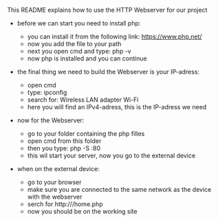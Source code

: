 This README explains how to use the HTTP Webserver for our project

- before we can start you need to install php:
  - you can install it from the following link: https://www.php.net/
  - now you add the file to your path
  - next you open cmd and type: php -v
  - now php is installed and you can continue

- the final thing we need to build the Webserver is your IP-adress:
  - open cmd
  - type: ipconfig
  - search for: Wireless LAN adapter Wi-Fi
  - here you will find an IPv4-adress, this is the IP-adress we need

- now for the Webserver:
  - go to your folder containing the php filles
  - open cmd from this folder
  - then you type: php -S <your IP-adress>:80
  - this wil start your server, now you go to the external device

- when on the external device:
  - go to your browser
  - make sure you are connected to the same network as the device with the webserver
  - serch for http://<your IP-adress>/home.php
  - now you should be on the working site
